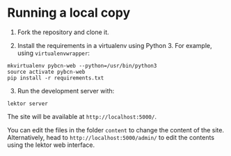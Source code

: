 # Running a local copy

1. Fork the repository and clone it.

2. Install the requirements in a virtualenv using Python 3. For example, using `virtualenvwrapper`:

```
mkvirtualenv pybcn-web --python=/usr/bin/python3
source activate pybcn-web
pip install -r requirements.txt
```

3. Run the development server with:
```
lektor server
```
The site will be available at `http://localhost:5000/`.

You can edit the files in the folder `content` to change the content of the site. Alternatively, head to `http://localhost:5000/admin/` to edit the contents using the lektor web interface.

